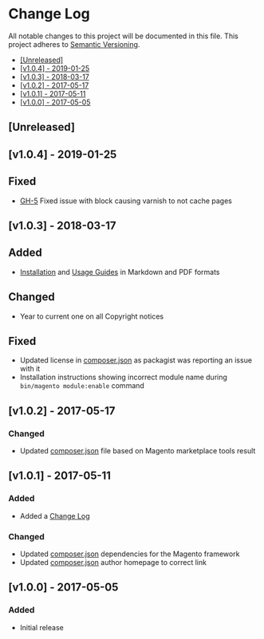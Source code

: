 # Change Log

All notable changes to this project will be documented in this file.
This project adheres to [Semantic Versioning](http://semver.org/).

 * [\[Unreleased\]](#unreleased)
 * [\[v1.0.4\] - 2019-01-25](#v104---2019-01-25)
 * [\[v1.0.3\] - 2018-03-17](#v103---2018-03-17)
 * [\[v1.0.2\] - 2017-05-17](#v102---2017-05-17)
 * [\[v1.0.1\] - 2017-05-11](#v101---2017-05-11)
 * [\[v1.0.0\] - 2017-05-05](#v100---2017-05-05)

## [Unreleased]

## [v1.0.4] - 2019-01-25
 
## Fixed


 - [GH-5](https://github.com/sozo-design/Magento2_JivoChat/issues/5) Fixed issue with block causing varnish to not cache pages

## [v1.0.3] - 2018-03-17

## Added

 - [Installation](./Guides/INSTALLATION.md) and [Usage Guides](./Guides/USAGE.md) in Markdown and PDF formats
 
## Changed

 - Year to current one on all Copyright notices
 
## Fixed

 - Updated license in [composer.json](./composer.json) as packagist was reporting an issue with it
 - Installation instructions showing incorrect module name during `bin/magento module:enable` command


## [v1.0.2] - 2017-05-17

### Changed

 - Updated [composer.json](./composer.json) file based on Magento marketplace tools result


## [v1.0.1] - 2017-05-11

### Added
 - Added a [Change Log](./CHANGELOG.md)

### Changed

 - Updated [composer.json](./composer.json) dependencies for the Magento framework
 - Updated [composer.json](./composer.json) author homepage to correct link


## [v1.0.0] - 2017-05-05

### Added

 - Initial release
